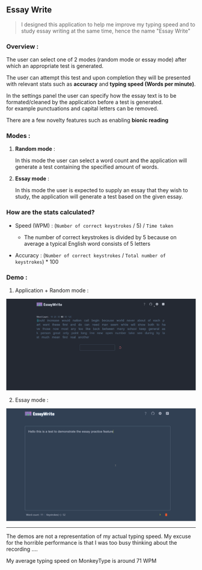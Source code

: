 ## Essay Write

> I designed this application to help me improve my typing speed and to study essay writing at the same time, hence the name "Essay Write"


### Overview : 

The user can select one of 2 modes (random mode or essay mode) after which an appropriate test is generated.

The user can attempt this test and upon completion they will be presented with relevant stats such as **accuracy** and **typing speed (Words per minute)**.

In the settings panel the user can specify how the essay text is to be formated/cleaned by the application before a test is generated. <br>
for example punctuations and capital letters can be removed.

There are a few novelty features such as enabling **bionic reading**

### Modes :

1. **Random mode** : 

    In this mode the user can select a word count and the application will generate a test containing the specified amount of words.

2. **Essay mode** :

    In this mode the user is expected to supply an essay that they wish to study, the application will generate a test based on the given essay.

### How are the stats calculated?

- Speed (WPM) : (`Number of correct keystrokes` / 5) / `Time taken`

    - The number of correct keystrokes is divided by 5 because on average a typical English word consists of 5 letters

- Accuracy : (`Number of correct keystrokes` / `Total number of keystrokes`) * 100


### Demo :

1. Application + Random mode :

![Demo](https://github.com/sameerad2001/Essay_Write/blob/main/public/Demo1.gif?raw=true)


2. Essay mode :

![Demo](https://github.com/sameerad2001/Essay_Write/blob/main/public/Demo2.gif?raw=true)


---


The demos are not a representation of my actual typing speed. My excuse for the horrible performance is that I was too busy thinking about the recording ....

My average typing speed on MonkeyType is around 71 WPM

